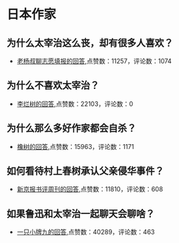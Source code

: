 # 日本作家
## 为什么太宰治这么丧，却有很多人喜欢？
- [老杨叔聊志愿填报的回答](https://www.zhihu.com/question/299838699/answer/622740131),点赞数：11257，评论数：1074
## 为什么不喜欢太宰治？
- [李烂树的回答](https://www.zhihu.com/question/369135750/answer/1726989972),点赞数：22103，评论数：0
## 为什么那么多好作家都会自杀？
- [橡树的回答](https://www.zhihu.com/question/24973194/answer/-1914691820),点赞数：15963，评论数：1171
## 如何看待村上春树承认父亲侵华事件？
- [新京报书评周刊的回答](https://www.zhihu.com/question/324040553/answer/681568823),点赞数：11810，评论数：608
## 如果鲁迅和太宰治一起聊天会聊啥？
- [一只小牌九的回答](https://www.zhihu.com/question/355792909/answer/976765097),点赞数：40289，评论数：463
